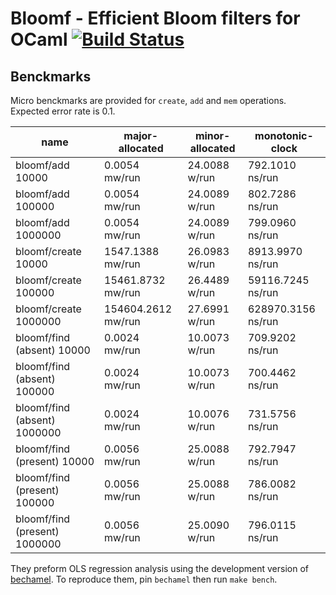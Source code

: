 # Bloomf - Efficient Bloom filters for OCaml [![Build Status](https://travis-ci.org/pascutto/bloomf.svg)](https://travis-ci.org/pascutto/bloomf)

## Benckmarks

Micro benckmarks are provided for `create`, `add` and `mem` operations. Expected error rate is 0.1.

|name                             |  major-allocated          |  minor-allocated          |  monotonic-clock   |
|---------------------------------|---------------------------|---------------------------|---------------------------|
|  bloomf/add 10000               |              0.0054 mw/run|              24.0088 w/run|            792.1010 ns/run|
|  bloomf/add 100000              |              0.0054 mw/run|              24.0089 w/run|            802.7286 ns/run|
|  bloomf/add 1000000             |              0.0054 mw/run|              24.0089 w/run|            799.0960 ns/run|
|  bloomf/create 10000            |           1547.1388 mw/run|              26.0983 w/run|           8913.9970 ns/run|
|  bloomf/create 100000           |          15461.8732 mw/run|              26.4489 w/run|          59116.7245 ns/run|
|  bloomf/create 1000000          |         154604.2612 mw/run|              27.6991 w/run|         628970.3156 ns/run|
|  bloomf/find (absent) 10000     |              0.0024 mw/run|              10.0073 w/run|            709.9202 ns/run|
|  bloomf/find (absent) 100000    |              0.0024 mw/run|              10.0073 w/run|            700.4462 ns/run|
|  bloomf/find (absent) 1000000   |              0.0024 mw/run|              10.0076 w/run|            731.5756 ns/run|
|  bloomf/find (present) 10000    |              0.0056 mw/run|              25.0088 w/run|            792.7947 ns/run|
|  bloomf/find (present) 100000   |              0.0056 mw/run|              25.0088 w/run|            786.0082 ns/run|
|  bloomf/find (present) 1000000  |              0.0056 mw/run|              25.0090 w/run|            796.0115 ns/run|

They preform OLS regression analysis using the development version of
[bechamel](https://github.com/dinosaure/bechamel).
To reproduce them, pin `bechamel` then run `make bench`.
